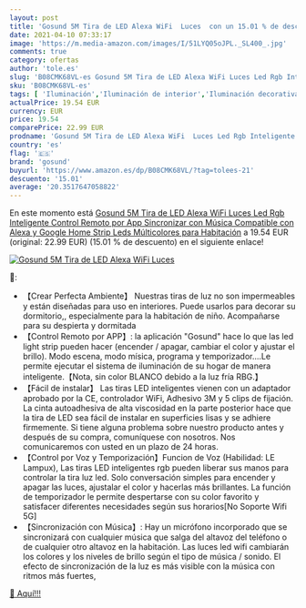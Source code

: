 ```yaml
---
layout: post
title: 'Gosund 5M Tira de LED Alexa WiFi  Luces  con un 15.01 % de descuento'
date: 2021-04-10 07:33:17
image: 'https://m.media-amazon.com/images/I/51LYQ05oJPL._SL400_.jpg'
comments: true
category: ofertas
author: 'tole.es'
slug: 'B08CMK68VL-es Gosund 5M Tira de LED Alexa WiFi Luces Led Rgb Inteligente...'
sku: 'B08CMK68VL-es'
tags: [ 'Iluminación','Iluminación de interior','Iluminación decorativa y para usos específicos de interior','Tiras LED de interior','alexa','google','gosund','home', ]
actualPrice: 19.54 EUR
currency: EUR
price: 19.54
comparePrice: 22.99 EUR
prodname: 'Gosund 5M Tira de LED Alexa WiFi  Luces Led Rgb Inteligente Control Remoto por App  Sincronizar con Música  Compatible con Alexa y Google Home  Strip Leds Múlticolores para Habitación'
country: 'es'
flag: '🇪🇸'
brand: 'gosund'
buyurl: 'https://www.amazon.es/dp/B08CMK68VL/?tag=tolees-21'
descuento: '15.01'
average: '20.3517647058822'
---
```


En este momento está [Gosund 5M Tira de LED Alexa WiFi  Luces Led Rgb Inteligente Control Remoto por App  Sincronizar con Música  Compatible con Alexa y Google Home  Strip Leds Múlticolores para Habitación](https://www.amazon.es/dp/B08CMK68VL/?tag=tolees-21) a 19.54 EUR (original: 22.99 EUR) (15.01 %  de descuento) en el siguiente enlace!

[![Gosund 5M Tira de LED Alexa WiFi  Luces ](https://m.media-amazon.com/images/I/51LYQ05oJPL._SL400_.jpg)](https://www.amazon.es/dp/B08CMK68VL/?tag=tolees-21)

🔎:

- 【Crear Perfecta Ambiente】 Nuestras tiras de luz no son impermeables y están diseñadas para uso en interiores. Puede usarlos para decorar su dormitorio,, especialmente para la habitación de niño. Acompañarse para su despierta y dormitada
- 【Control Remoto por APP】: la aplicación "Gosund" hace lo que las led light strip pueden hacer (encender / apagar, cambiar el color y ajustar el brillo). Modo escena, modo mísica, programa y temporizador....Le permite ejecutar el sistema de iluminación de su hogar de manera inteligente.【Nota, sin color BLANCO debido a la luz fría RBG.】
- 【Fácil de instalar】 Las tiras LED inteligentes vienen con un adaptador aprobado por la CE, controlador WiFi, Adhesivo 3M y 5 clips de fijación. La cinta autoadhesiva de alta viscosidad en la parte posterior hace que la tira de LED sea fácil de instalar en superficies lisas y se adhiere firmemente. Si tiene alguna problema sobre nuestro producto antes y después de su compra, comuníquese con nosotros. Nos comunicaremos con usted en un plazo de 24 horas.
- 【Control por Voz y Temporización】Funcion de Voz (Habilidad: LE Lampux), Las tiras LED inteligentes rgb pueden liberar sus manos para controlar la tira luz led. Solo conversación simples para encender y apagar las luces, ajustalar el color y hacerlas más brillantes. La función de temporizador le permite despertarse con su color favorito y satisfacer diferentes necesidades según sus horarios[No Soporte Wifi 5G]
- 【Sincronización con Música】: Hay un micrófono incorporado que se sincronizará con cualquier música que salga del altavoz del teléfono o de cualquier otro altavoz en la habitación. Las luces led wifi cambiarán los colores y los niveles de brillo según el tipo de música / sonido. El efecto de sincronización de la luz es más visible con la música con ritmos más fuertes,

[🛒 Aquí!!!](https://www.amazon.es/dp/B08CMK68VL/?tag=tolees-21)
